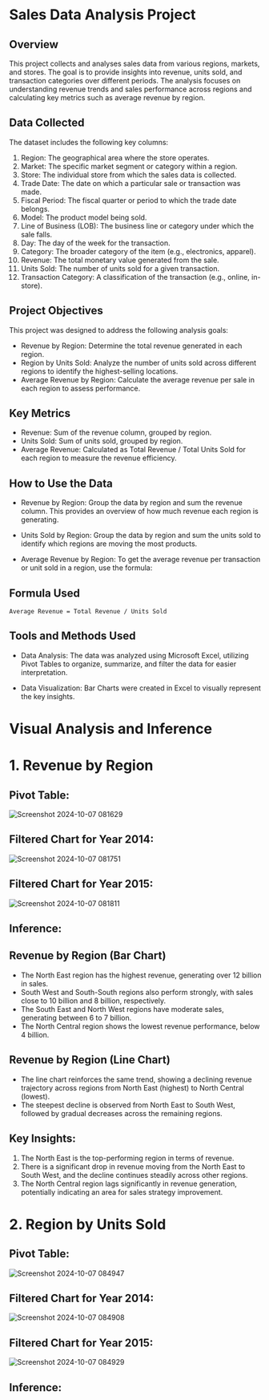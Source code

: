 # Sales Data Analysis Project
## Overview
This project collects and analyses sales data from various regions, markets, and stores. The goal is to provide insights into revenue, units sold, and transaction categories over different periods. The analysis focuses on understanding revenue trends and sales performance across regions and calculating key metrics such as average revenue by region.

## Data Collected
The dataset includes the following key columns:

1. Region: The geographical area where the store operates.
2. Market: The specific market segment or category within a region.
3. Store: The individual store from which the sales data is collected.
4. Trade Date: The date on which a particular sale or transaction was made.
5. Fiscal Period: The fiscal quarter or period to which the trade date belongs.
6. Model: The product model being sold.
7. Line of Business (LOB): The business line or category under which the sale falls.
8. Day: The day of the week for the transaction.
9. Category: The broader category of the item (e.g., electronics, apparel).
10. Revenue: The total monetary value generated from the sale.
11. Units Sold: The number of units sold for a given transaction.
12. Transaction Category: A classification of the transaction (e.g., online, in-store).

## Project Objectives
This project was designed to address the following analysis goals:

- Revenue by Region: Determine the total revenue generated in each region.
- Region by Units Sold: Analyze the number of units sold across different regions to identify the highest-selling locations.
- Average Revenue by Region: Calculate the average revenue per sale in each region to assess performance.

## Key Metrics

- Revenue: Sum of the revenue column, grouped by region.
- Units Sold: Sum of units sold, grouped by region.
- Average Revenue: Calculated as Total Revenue / Total Units Sold for each region to measure the revenue efficiency.

## How to Use the Data

- Revenue by Region: Group the data by region and sum the revenue column. This provides an overview of how much revenue each region is generating.

- Units Sold by Region: Group the data by region and sum the units sold to identify which regions are moving the most products.

- Average Revenue by Region: To get the average revenue per transaction or unit sold in a region, use the formula:

## Formula Used
```
Average Revenue = Total Revenue / Units Sold
```
## Tools and Methods Used
- Data Analysis: The data was analyzed using Microsoft Excel, utilizing Pivot Tables to organize, summarize, and filter the data for easier interpretation.

- Data Visualization: Bar Charts were created in Excel to visually represent the key insights.

# Visual Analysis and Inference

# 1. Revenue by Region
## Pivot Table:

![Screenshot 2024-10-07 081629](https://github.com/user-attachments/assets/f3648f25-d25e-4cc3-be7c-6575f101deb5)


## Filtered Chart for Year 2014:

![Screenshot 2024-10-07 081751](https://github.com/user-attachments/assets/af844f6a-8fca-4264-9551-0e0ad5713664)

## Filtered Chart for Year 2015:

![Screenshot 2024-10-07 081811](https://github.com/user-attachments/assets/043fb328-724f-4e78-892d-9f09706b2af9)

## Inference:

## Revenue by Region (Bar Chart)
- The North East region has the highest revenue, generating over 12 billion in sales.
- South West and South-South regions also perform strongly, with sales close to 10 billion and 8 billion, respectively.
- The South East and North West regions have moderate sales, generating between 6 to 7 billion.
- The North Central region shows the lowest revenue performance, below 4 billion.

## Revenue by Region (Line Chart)
- The line chart reinforces the same trend, showing a declining revenue trajectory across regions from North East (highest) to North Central (lowest).
- The steepest decline is observed from North East to South West, followed by gradual decreases across the remaining regions.

## Key Insights:
1. The North East is the top-performing region in terms of revenue.
2. There is a significant drop in revenue moving from the North East to South West, and the decline continues steadily across other regions.
3. The North Central region lags significantly in revenue generation, potentially indicating an area for sales strategy improvement.

# 2. Region by Units Sold
## Pivot Table:

![Screenshot 2024-10-07 084947](https://github.com/user-attachments/assets/b5e509a1-2cd6-4c91-a6ce-34178cf97439)

## Filtered Chart for Year 2014:

![Screenshot 2024-10-07 084908](https://github.com/user-attachments/assets/535008f2-9bc5-44ef-8ffb-301faef3351a)

## Filtered Chart for Year 2015:

![Screenshot 2024-10-07 084929](https://github.com/user-attachments/assets/b060ff03-840a-4d34-82cc-cc2278c74f99)

## Inference:
